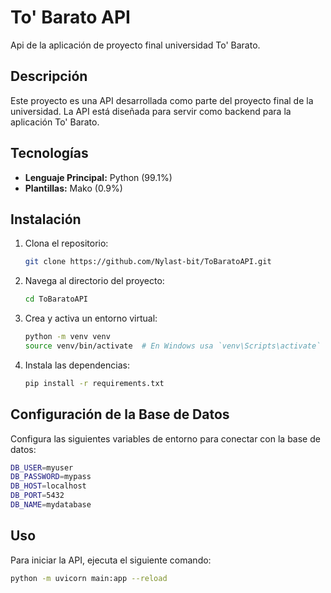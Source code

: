 # To' Barato API

Api de la aplicación de proyecto final universidad To' Barato.

## Descripción

Este proyecto es una API desarrollada como parte del proyecto final de la universidad. La API está diseñada para servir como backend para la aplicación To' Barato.

## Tecnologías

- **Lenguaje Principal:** Python (99.1%)
- **Plantillas:** Mako (0.9%)

## Instalación

1. Clona el repositorio:
    ```bash
    git clone https://github.com/Nylast-bit/ToBaratoAPI.git
    ```

2. Navega al directorio del proyecto:
    ```bash
    cd ToBaratoAPI
    ```

3. Crea y activa un entorno virtual:
    ```bash
    python -m venv venv
    source venv/bin/activate  # En Windows usa `venv\Scripts\activate`
    ```

4. Instala las dependencias:
    ```bash
    pip install -r requirements.txt
    ```

## Configuración de la Base de Datos

Configura las siguientes variables de entorno para conectar con la base de datos:

```bash
DB_USER=myuser
DB_PASSWORD=mypass
DB_HOST=localhost
DB_PORT=5432
DB_NAME=mydatabase
```

## Uso

Para iniciar la API, ejecuta el siguiente comando:
```bash
python -m uvicorn main:app --reload

```
